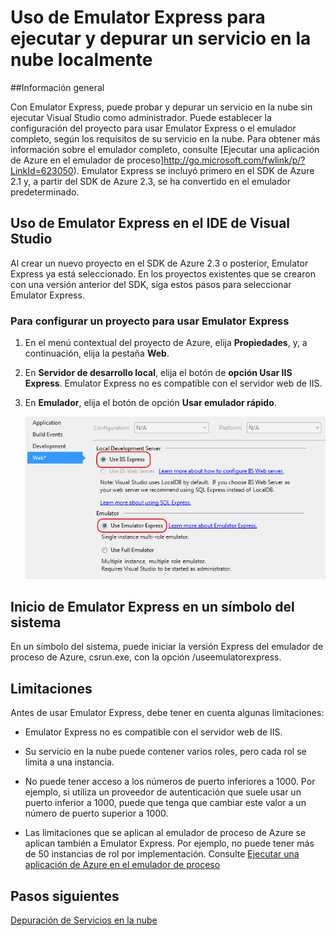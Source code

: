 <properties 
   pageTitle="Uso de Emulator Express para ejecutar y depurar un servicio en la nube localmente"
   description="Uso de Emulator Express para ejecutar y depurar un servicio en la nube localmente"
   services="visual-studio-online"
   documentationCenter="n/a"
   authors="patshea123"
   manager="douge"
   editor="tlee" />
<tags 
   ms.service="visual-studio-online"
   ms.devlang="multiple"
   ms.topic="article"
   ms.tgt_pltfrm="na"
   ms.workload="na"
   ms.date="08/12/2015"
   ms.author="patshea" />

# Uso de Emulator Express para ejecutar y depurar un servicio en la nube localmente

##Información general

Con Emulator Express, puede probar y depurar un servicio en la nube sin ejecutar Visual Studio como administrador. Puede establecer la configuración del proyecto para usar Emulator Express o el emulador completo, según los requisitos de su servicio en la nube. Para obtener más información sobre el emulador completo, consulte [Ejecutar una aplicación de Azure en el emulador de proceso]http://go.microsoft.com/fwlink/p/?LinkId=623050). Emulator Express se incluyó primero en el SDK de Azure 2.1 y, a partir del SDK de Azure 2.3, se ha convertido en el emulador predeterminado.

## Uso de Emulator Express en el IDE de Visual Studio

Al crear un nuevo proyecto en el SDK de Azure 2.3 o posterior, Emulator Express ya está seleccionado. En los proyectos existentes que se crearon con una versión anterior del SDK, siga estos pasos para seleccionar Emulator Express.

### Para configurar un proyecto para usar Emulator Express

1. En el menú contextual del proyecto de Azure, elija **Propiedades**, y, a continuación, elija la pestaña **Web**.

1. En **Servidor de desarrollo local**, elija el botón de **opción Usar IIS Express**. Emulator Express no es compatible con el servidor web de IIS.

1. En **Emulador**, elija el botón de opción **Usar emulador rápido**.

    ![Emulator Express](./media/vs-azure-tools-emulator-express-debug-run/IC673363.gif)

## Inicio de Emulator Express en un símbolo del sistema

En un símbolo del sistema, puede iniciar la versión Express del emulador de proceso de Azure, csrun.exe, con la opción /useemulatorexpress.

## Limitaciones

Antes de usar Emulator Express, debe tener en cuenta algunas limitaciones:

- Emulator Express no es compatible con el servidor web de IIS.

- Su servicio en la nube puede contener varios roles, pero cada rol se limita a una instancia.

- No puede tener acceso a los números de puerto inferiores a 1000. Por ejemplo, si utiliza un proveedor de autenticación que suele usar un puerto inferior a 1000, puede que tenga que cambiar este valor a un número de puerto superior a 1000.

- Las limitaciones que se aplican al emulador de proceso de Azure se aplican también a Emulator Express. Por ejemplo, no puede tener más de 50 instancias de rol por implementación. Consulte [Ejecutar una aplicación de Azure en el emulador de proceso](http://go.microsoft.com/fwlink/p/?LinkId=623050)

## Pasos siguientes

[Depuración de Servicios en la nube](http://go.microsoft.com/fwlink/p/?LinkId=623041)

<!---HONumber=August15_HO8-->